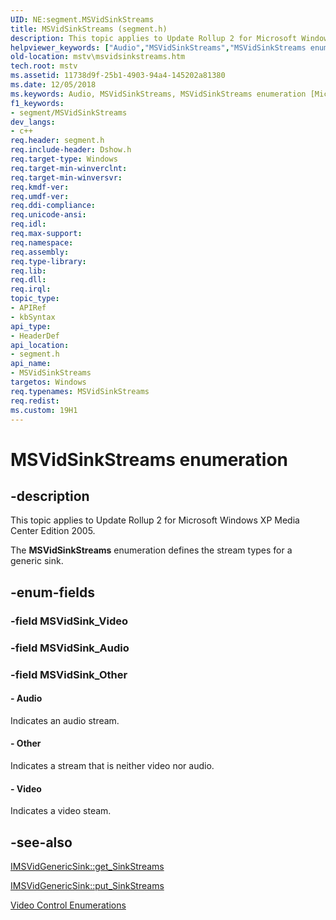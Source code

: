 ```yaml
---
UID: NE:segment.MSVidSinkStreams
title: MSVidSinkStreams (segment.h)
description: This topic applies to Update Rollup 2 for Microsoft Windows XP Media Center Edition 2005.helpviewer_keywords: ["Audio","MSVidSinkStreams","MSVidSinkStreams enumeration [Microsoft TV Technologies]","MSVidSinkStreamsEnumeration","Other","Video","mstv.msvidsinkstreams","segment/Audio","segment/MSVidSinkStreams","segment/Other","segment/Video"]
old-location: mstv\msvidsinkstreams.htm
tech.root: mstv
ms.assetid: 11738d9f-25b1-4903-94a4-145202a81380
ms.date: 12/05/2018
ms.keywords: Audio, MSVidSinkStreams, MSVidSinkStreams enumeration [Microsoft TV Technologies], MSVidSinkStreamsEnumeration, Other, Video, mstv.msvidsinkstreams, segment/Audio, segment/MSVidSinkStreams, segment/Other, segment/Video
f1_keywords:
- segment/MSVidSinkStreams
dev_langs:
- c++
req.header: segment.h
req.include-header: Dshow.h
req.target-type: Windows
req.target-min-winverclnt: 
req.target-min-winversvr: 
req.kmdf-ver: 
req.umdf-ver: 
req.ddi-compliance: 
req.unicode-ansi: 
req.idl: 
req.max-support: 
req.namespace: 
req.assembly: 
req.type-library: 
req.lib: 
req.dll: 
req.irql: 
topic_type:
- APIRef
- kbSyntax
api_type:
- HeaderDef
api_location:
- segment.h
api_name:
- MSVidSinkStreams
targetos: Windows
req.typenames: MSVidSinkStreams
req.redist: 
ms.custom: 19H1
---
```


# MSVidSinkStreams enumeration


## -description



This topic applies to Update Rollup 2 for Microsoft Windows XP Media Center Edition 2005.
        



The <b>MSVidSinkStreams</b> enumeration defines the stream types for a generic sink.


## -enum-fields




### -field MSVidSink_Video


### -field MSVidSink_Audio


### -field MSVidSink_Other




#### - Audio

Indicates an audio stream.


#### - Other

Indicates a stream that is neither video nor audio.


#### - Video

Indicates a video steam.


## -see-also




<a href="https://docs.microsoft.com/windows/desktop/api/segment/nf-segment-imsvidgenericsink-get_sinkstreams">IMSVidGenericSink::get_SinkStreams</a>



<a href="https://docs.microsoft.com/windows/desktop/api/segment/nf-segment-imsvidgenericsink-put_sinkstreams">IMSVidGenericSink::put_SinkStreams</a>



<a href="https://docs.microsoft.com/previous-versions/windows/desktop/mstv/video-control-enumerations">Video Control Enumerations</a>
 

 

